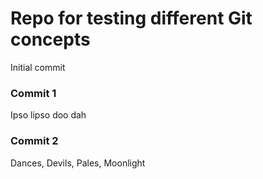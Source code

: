 # Repo for testing different Git concepts

Initial commit

### Commit 1
Ipso lipso doo dah

### Commit 2
Dances, Devils, Pales, Moonlight


